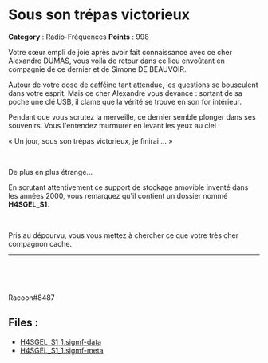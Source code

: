 # Sous son trépas victorieux

**Category** : Radio-Fréquences
**Points** : 998

Votre cœur empli de joie après avoir fait connaissance avec ce cher Alexandre DUMAS, vous voilà de retour dans ce lieu envoûtant en compagnie de ce dernier et de Simone DE BEAUVOIR. 

Autour de votre dose de cafféine tant attendue, les questions se bousculent dans votre esprit. Mais ce cher Alexandre vous devance : sortant de sa poche une clé USB, il clame que la vérité se trouve en son for intérieur. 

Pendant que vous scrutez la merveille, ce dernier semble plonger dans ses souvenirs. Vous l'entendez murmurer en levant les yeux au ciel :

« Un jour, sous son trépas victorieux, je finirai ... »

<p class="space">&nbsp;</p>

De plus en plus étrange...

En scrutant attentivement ce support de stockage amovible inventé dans les années 2000, vous remarquez qu'il contient un dossier nommé **H4SGEL_S1**.

<p class="space">&nbsp;</p>

Pris au dépourvu, vous vous mettez à chercher ce que votre très cher compagnon cache.

***
<p class="space">&nbsp;</p>
<p class="space">&nbsp;</p>


<div class="author">Racoon#8487</div>

## Files : 
 - [H4SGEL_S1_1.sigmf-data](./H4SGEL_S1_1.sigmf-data)
 - [H4SGEL_S1_1.sigmf-meta](./H4SGEL_S1_1.sigmf-meta)


